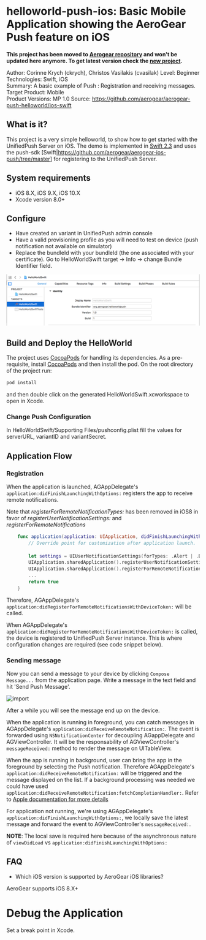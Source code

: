 helloworld-push-ios: Basic Mobile Application showing the AeroGear Push feature on iOS
======================================================================================

**This project has been moved to [Aerogear repository](https://github.com/aerogear/) and won't be updated here anymore. To get latest version check the [new project](https://github.com/aerogear/aerogear-ios-cookbook/tree/master/UnifiedPushHelloWorld).**


Author: Corinne Krych (ckrych), Christos Vasilakis (cvasilak)
Level: Beginner  
Technologies: Swift, iOS  
Summary: A basic example of Push : Registration and receiving messages.  
Target Product: Mobile  
Product Versions: MP 1.0 
Source: https://github.com/aerogear/aerogear-push-helloworld/ios-swift

What is it?
-----------

This project is a very simple helloworld, to show how to get started with the UnifiedPush Server on iOS. The demo is implemented in [Swift 2.3](https://developer.apple.com/swift/) and uses the push-sdk [Swift|https://github.com/aerogear/aerogear-ios-push/tree/master] for registering to the UnifiedPush Server. 

System requirements
-------------------
- iOS 8.X, iOS 9.X, iOS 10.X
- Xcode version 8.0+

Configure
---------
* Have created an variant in UnifiedPush admin console
* Have a valid provisioning profile as you will need to test on device (push notification not available on simulator)
* Replace the bundleId with your bundleId (the one associated with your certificate).
Go to HelloWorldSwift target -> Info -> change Bundle Identifier field.

![change HelloWorldSwift bundle](../ios-swift/doc/change-helloworld-bundle.png)

Build and Deploy the HelloWorld
-------------------------------

The project uses [CocoaPods](http://cocoapods.org) for handling its dependencies. As a pre-requisite, install [CocoaPods](http://cocoapods.org) and then install the pod. On the root directory of the project run:


```bash
pod install
```

and then double click on the generated HelloWorldSwift.xcworkspace to open in Xcode.

### Change Push Configuration

In HelloWorldSwift/Supporting Files/pushconfig.plist fill the values for serverURL, variantID and variantSecret.

Application Flow
----------------------

### Registration

When the application is launched, AGAppDelegate's ```application:didFinishLaunchingWithOptions:``` registers the app to receive remote notifications. 

Note that _registerForRemoteNotificationTypes:_ has been removed in iOS8 in favor of _registerUserNotificationSettings:_ and _registerForRemoteNotifications_

```swift
    func application(application: UIApplication, didFinishLaunchingWithOptions launchOptions: NSDictionary?) -> Bool {
        // Override point for customization after application launch.
        
        let settings = UIUserNotificationSettings(forTypes: .Alert | .Badge | .Sound, categories: nil)
        UIApplication.sharedApplication().registerUserNotificationSettings(settings)
        UIApplication.sharedApplication().registerForRemoteNotifications()
        ...
        return true
    }
```

Therefore, AGAppDelegate's ```application:didRegisterForRemoteNotificationsWithDeviceToken:``` will be called.

When AGAppDelegate's ```application:didRegisterForRemoteNotificationsWithDeviceToken:``` is called, the device is registered to UnifiedPush Server instance. This is where configuration changes are required (see code snippet below).

### Sending message
Now you can send a message to your device by clicking `Compose Message...` from the application page. Write a message in the text field and hit 'Send Push Message'. 

![import](../cordova/doc/compose-message.png)

After a while you will see the message end up on the device. 

When the application is running in foreground, you can catch messages in AGAppDelegate's  ```application:didReceiveRemoteNotification:```. The event is forwarded using ```NSNotificationCenter``` for decoupling AGappDelegate and AGViewController. It will be the responsability of AGViewController's ```messageReceived:``` method to render the message on UITableView.

When the app is running in background, user can bring the app in the foreground by selecting the Push notification. Therefore AGAppDelegate's  ```application:didReceiveRemoteNotification:``` will be triggered and the message displayed on the list. If a background processing was needed we could have used ```application:didReceiveRemoteNotification:fetchCompletionHandler:```. Refer to [Apple documentation for more details](https://developer.apple.com/library/ios/documentation/uikit/reference/UIApplicationDelegate_Protocol/Reference/Reference.html#//apple_ref/occ/intfm/UIApplicationDelegate/application:didReceiveRemoteNotification:fetchCompletionHandler:)

For application not running, we're using AGAppDelegate's ```application:didFinishLaunchingWithOptions:```, we locally save the latest message and forward the event to AGViewController's ```messageReceived:```.

**NOTE**: The local save is required here because of the asynchronous nature of ```viewDidLoad``` vs ```application:didFinishLaunchingWithOptions:```


FAQ
--------------------

* Which iOS version is supported by AeroGear iOS libraries?

AeroGear supports iOS 8.X+


Debug the Application
=====================

Set a break point in Xcode.
